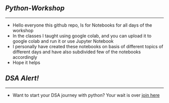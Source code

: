 ## *Python-Workshop*
---
* Hello everyone this github repo, Is for Notebooks for all days of the workshop
* In the classes I taught using google colab, and you can upload it to google colab and run it or use Jupyter Notebook
* I personally have created these notebooks on basis of different topics of different days and have also subdivided few of the notebooks accordingly
* Hope it helps

## *DSA Alert!*
---
* Want to start your DSA journey with python? Your wait is over [join here](https://github.com/Spidey24/DSA-for-Interviews)
